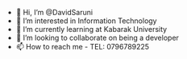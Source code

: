 - 👋 Hi, I’m @DavidSaruni
- 👀 I’m interested in Information Technology
- 🌱 I’m currently learning at Kabarak University
- 💞️ I’m looking to collaborate on being a developer
- 📫 How to reach me - TEL: 0796789225

<!---
DavidSaruni/DavidSaruni is a ✨ special ✨ repository because its `README.md` (this file) appears on your GitHub profile.
You can click the Preview link to take a look at your changes.
--->
